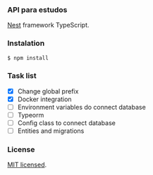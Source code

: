 ### API para estudos

[Nest](https://github.com/nestjs/nest) framework TypeScript.

### Instalation

```bash
$ npm install
```

### Task list
- [x] Change global prefix
- [x] Docker integration
- [ ] Environment variables do connect database
- [ ] Typeorm
- [ ] Config class to connect database
- [ ] Entities and migrations

### License
[MIT licensed](LICENSE).